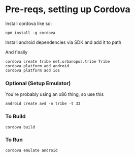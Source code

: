 # Pre-reqs, setting up Cordova

Install cordova like so:

```
npm install -g cordova
```

Install android dependencies via SDK and add it to path

And finally

```
cordova create tribe net.urbanopus.tribe Tribe
cordova platform add android
cordova platform add ios
```


### Optional (Setup Emulator)

You're probably using an x86 thing, so use this

```
android create avd -n tribe -t 33
```

### To Build

```
cordova build
```

### To Run

```
cordova emulate android
```
